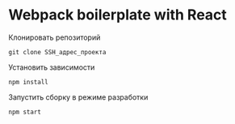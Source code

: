 # Webpack boilerplate with React

Клонировать репозиторий

```
git clone SSH_адрес_проекта
```

Установить зависимости

```
npm install
```

Запустить сборку в режиме разработки

```
npm start
```